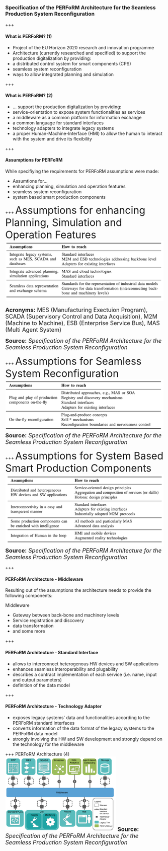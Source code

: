 ### Specification of the PERFoRM Architecture for the Seamless Production System Reconfiguration

+++
#### What is PERFoRM? (1)
* Project of the EU Horizon 2020 research and innovation programme
* Architecture (currently researched and specified) to support the production digitalization by providing:
 * a distributed control system for smart components (CPS)
 * seamless system reconfiguration
 * ways to allow integrated planning and simulation

+++
#### What is PERFoRM? (2)
* ... support the production digitalization by providing:
 * service-orientation to expose system functionalities as services
 * a middleware as a common platform for information exchange
 * a common language for standard interfaces
 * technology adapters to integrate legacy systems
 * a proper Human-Machine-Interface (HMI) to allow the human to interact with the system and drive its flexibility  

+++
#### Assumptions for PERFoRM
While specifiying the requirements for PERFoRM assumptions were made:
* Assumtions for...
 * enhancing planning, simulation and operation features
 * seamless system reconfiguration
 * system based smart production components

+++
<font size="6">Assumptions for enhancing Planning, Simulation and Operation Features</font>
![Assumptions for enhancing Planning, Simulation and Operation Features](assets/Specification-PERFoRM/Assumptions-Enhance-Planning-Simulation-Operation-Features.png)
<font size="4"><p><strong>Acronyms:</strong> MES (Manufacturing Exectuion Program), SCADA (Supervisory Control and Data Acquisition), M2M (Machine to Machine), ESB (Enterprise Service Bus), MAS (Multi Agent System)</p></font>
<font size="4"><strong>Source:</strong> <em>Specification of the PERFoRM Architecture
for the Seamless Production System Reconfiguration</em></font>

+++
<font size="6">Assumptions for Seamless System Reconfiguration</font>
![Assumptions for Seamless System Reconfiguration](assets/Specification-PERFoRM/Assumptions-Seamless-System-Reconfiguration.png)
<font size="4"><strong>Source:</strong> <em>Specification of the PERFoRM Architecture
for the Seamless Production System Reconfiguration</em></font>

+++
<font size="6">Assumptions for System Based Smart Production Components</font>
![Assumptions for System Based Smart Production Components](assets/Specification-PERFoRM/Assumptions-System-Based-Smart-Production-Components.png)
<font size="4"><strong>Source:</strong> <em>Specification of the PERFoRM Architecture
for the Seamless Production System Reconfiguration</em></font>

<!-- +++
Distributed Control System Approaches
![Distributed Control System Approaches](assets/Specification-PERFoRM/Distributed-Control-System-Approaches.png)
<font size="4"><strong>Source:</strong> <em>Specification of the PERFoRM Architecture
for the Seamless Production System Reconfiguration</em></font>

+++
Distributed Smart Production Components
![Distributed Smart Production Components](assets/Specification-PERFoRM/Distributed-Smart-Production-Components.png)
<font size="4"><strong>Source:</strong> <em>Specification of the PERFoRM Architecture
for the Seamless Production System Reconfiguration</em></font> -->

+++
#### PERFoRM Architecture - Middleware
Resulting out of the assumptions the architecture needs to provide the following components:

Middleware
* Gateway between back-bone and machinery levels
* Service registration and discovery
* data transformation
* and some more

+++
#### PERFoRM Architecture - Standard Interface
* allows to interconnect heterogenous HW devices and SW applications
* enhances seamless interoperability and plugability
* describes a contract implementation of each service (i.e. name, input and output parameters)
* definition of the data model

+++
#### PERFoRM Architecture - Technology Adapter
* exposes legacy systems' data and functionalities according to the PERFoRM standard interfaces
* converts information of the data format of the legacy systems to the PERFoRM data model
* strongly involving the HW and SW development and strongly depend on the technology for the middleware

+++
PERFoRM Architecture (4)
<img src="assets/Specification-PERFoRM/PERFoRM-Architecture.png" width="70%" height="55%" alt="PERFoRM Architecture"/>
<font size="4"><strong>Source:</strong> <em>Specification of the PERFoRM Architecture
for the Seamless Production System Reconfiguration</em></font>

